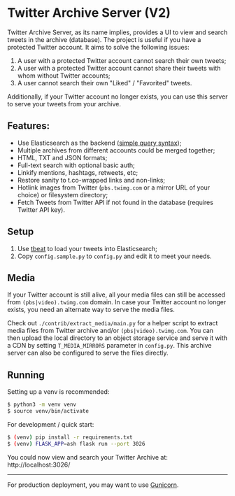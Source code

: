 # Twitter Archive Server (V2)

Twitter Archive Server, as its name implies, provides a UI to view and search tweets in the archive (database). The project is useful if you have a protected Twitter account. It aims to solve the following issues:

1. A user with a protected Twitter account cannot search their own tweets;
2. A user with a protected Twitter account cannot share their tweets with whom without Twitter accounts;
3. A user cannot search their own "Liked" / "Favorited" tweets.

Additionally, if your Twitter account no longer exists, you can use this server to serve your tweets from your archive.

## Features:

- Use Elasticsearch as the backend ([simple query syntax](https://www.elastic.co/guide/en/elasticsearch/reference/current/query-dsl-simple-query-string-query.html));
- Multiple archives from different accounts could be merged together;
- HTML, TXT and JSON formats;
- Full-text search with optional basic auth;
- Linkify mentions, hashtags, retweets, etc;
- Restore sanity to t.co-wrapped links and non-links;
- Hotlink images from Twitter (`pbs.twimg.com` or a mirror URL of your choice) or filesystem directory;
- Fetch Tweets from Twitter API if not found in the database (requires Twitter API key).


## Setup

1. Use [tbeat](https://github.com/wzyboy/tbeat) to load your tweets into Elasticsearch;
2. Copy `config.sample.py` to `config.py` and edit it to meet your needs.


## Media

If your Twitter account is still alive, all your media files can still be accessed from `(pbs|video).twimg.com` domain. In case your Twitter account no longer exists, you need an alternate way to serve the media files.

Check out `./contrib/extract_media/main.py` for a helper script to extract media files from Twitter archive and/or `(pbs|video).twimg.com`. You can then upload the local directory to an object storage service and serve it with a CDN by setting `T_MEDIA_MIRRORS` parameter in `config.py`. This archive server can also be configured to serve the files directly.

## Running

Setting up a venv is recommended:

```bash
$ python3 -m venv venv
$ source venv/bin/activate
```

For development / quick start:

```bash
$ (venv) pip install -r requirements.txt
$ (venv) FLASK_APP=ash flask run --port 3026
```

You could now view and search your Twitter Archive at: http://localhost:3026/

-----

For production deployment, you may want to use [Gunicorn](https://docs.gunicorn.org/en/stable/deploy.html).
